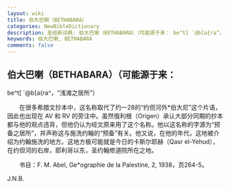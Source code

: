 ```yaml
---
layout: wiki
title: 伯大巴喇（BETHABARA）
categories: NewBibleDictionary
description: 圣经新词典: 伯大巴喇（BETHABARA）（可能源于来： be^t[ `@b[a{ra^，“浅滩之居所”）
keywords: 伯大巴喇, BETHABARA
comments: false
---
```


## 伯大巴喇（BETHABARA）（可能源于来：

be^t[ `@b[a{ra^，“浅滩之居所”）

　　在很多希腊文抄本中，这名称取代了约一28的“约但河外*伯大尼”这个片语，因此也出现在 AV 和 RV 的旁注中。虽然俄利根（Origen）承认大部分同期的抄本都与他的观点违背，但他仍认为经文原来用了这个名称。他以这名称的字源为“预备之居所”，并声称这与施洗约翰的“预备”有关。他又说，在他的年代，这地被介绍为约翰施洗的地方。这地方极可能就是今日的卡斯尔耶赫（Qasr el-Yehud），在约但河的右岸，耶利哥以东，圣约翰修道院所在之地。

　　书目：F. M. Abel, Ge*ographie de la Palestine, 2, 1938，页264-5。

J.N.B.






